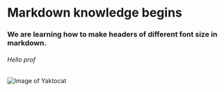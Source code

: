 # Markdown knowledge begins
### We are learning how to make headers of different font size in markdown.
###### Hello prof
![Image of Yaktocat](https://octodex.github.com/images/yaktocat.png)
